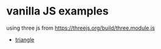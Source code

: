 # vanilla JS examples
using three js from https://threejs.org/build/three.module.js

- [triangle](https://jniac.github.io/three-point-text-helper/tests/examples-vanilla/triangle/)